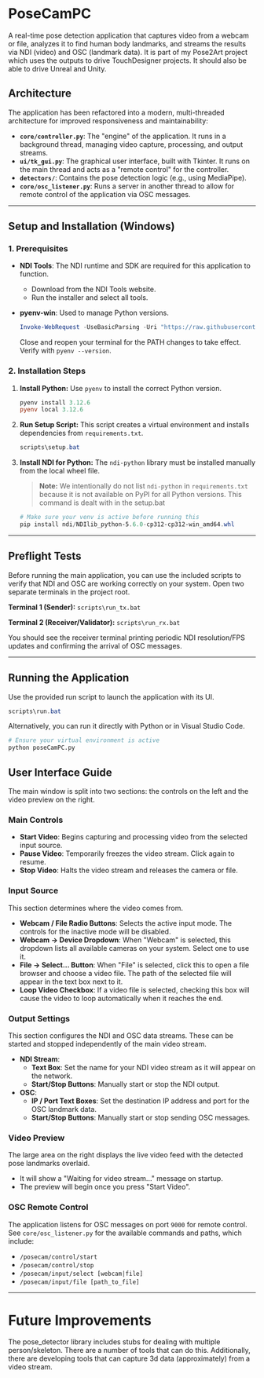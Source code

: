 # PoseCamPC

A real-time pose detection application that captures video from a webcam or file, analyzes it to find human body landmarks, and streams the results via NDI (video) and OSC (landmark data).  It is part of my Pose2Art project which uses the outputs to drive TouchDesigner projects.  It should also be able to drive Unreal and Unity.

## Architecture

The application has been refactored into a modern, multi-threaded architecture for improved responsiveness and maintainability:

-   **`core/controller.py`**: The "engine" of the application. It runs in a background thread, managing video capture, processing, and output streams.
-   **`ui/tk_gui.py`**: The graphical user interface, built with Tkinter. It runs on the main thread and acts as a "remote control" for the controller.
-   **`detectors/`**: Contains the pose detection logic (e.g., using MediaPipe).
-   **`core/osc_listener.py`**: Runs a server in another thread to allow for remote control of the application via OSC messages.

---

## Setup and Installation (Windows)

### 1. Prerequisites

-   **NDI Tools**: The NDI runtime and SDK are required for this application to function.
    -   Download from the NDI Tools website.
    -   Run the installer and select all tools.

-   **pyenv-win**: Used to manage Python versions.
    ```powershell
    Invoke-WebRequest -UseBasicParsing -Uri "https://raw.githubusercontent.com/pyenv-win/pyenv-win/master/pyenv-win/install-pyenv-win.ps1" -OutFile "./install-pyenv-win.ps1"; &"./install-pyenv-win.ps1"
    ```
    Close and reopen your terminal for the PATH changes to take effect. Verify with `pyenv --version`.

### 2. Installation Steps

1.  **Install Python:** Use `pyenv` to install the correct Python version.
    ```powershell
    pyenv install 3.12.6
    pyenv local 3.12.6
    ```

2.  **Run Setup Script:** This script creates a virtual environment and installs dependencies from `requirements.txt`.  
    ```powershell
    scripts\setup.bat
    ```

3.  **Install NDI for Python:** The `ndi-python` library must be installed manually from the local wheel file.
    > **Note:** We intentionally do not list `ndi-python` in `requirements.txt` because it is not available on PyPI for all Python versions. This command is dealt with in the setup.bat
    ```powershell
    # Make sure your venv is active before running this
    pip install ndi/NDIlib_python-5.6.0-cp312-cp312-win_amd64.whl
    ```

---

## Preflight Tests

Before running the main application, you can use the included scripts to verify that NDI and OSC are working correctly on your system. Open two separate terminals in the project root.

**Terminal 1 (Sender):** `scripts\run_tx.bat`

**Terminal 2 (Receiver/Validator):** `scripts\run_rx.bat`

You should see the receiver terminal printing periodic NDI resolution/FPS updates and confirming the arrival of OSC messages.

---

## Running the Application

Use the provided run script to launch the application with its UI.
```powershell
scripts\run.bat
```
Alternatively, you can run it directly with Python or in Visual Studio Code.
```bash
# Ensure your virtual environment is active
python poseCamPC.py
```

## User Interface Guide

The main window is split into two sections: the controls on the left and the video preview on the right.

### Main Controls

-   **Start Video**: Begins capturing and processing video from the selected input source.
-   **Pause Video**: Temporarily freezes the video stream. Click again to resume.
-   **Stop Video**: Halts the video stream and releases the camera or file.

### Input Source

This section determines where the video comes from.

-   **Webcam / File Radio Buttons**: Selects the active input mode. The controls for the inactive mode will be disabled.
-   **Webcam -> Device Dropdown**: When "Webcam" is selected, this dropdown lists all available cameras on your system. Select one to use it.
-   **File -> Select... Button**: When "File" is selected, click this to open a file browser and choose a video file. The path of the selected file will appear in the text box next to it.
-   **Loop Video Checkbox**: If a video file is selected, checking this box will cause the video to loop automatically when it reaches the end.

### Output Settings

This section configures the NDI and OSC data streams. These can be started and stopped independently of the main video stream.

-   **NDI Stream**:
    -   **Text Box**: Set the name for your NDI video stream as it will appear on the network.
    -   **Start/Stop Buttons**: Manually start or stop the NDI output.
-   **OSC**:
    -   **IP / Port Text Boxes**: Set the destination IP address and port for the OSC landmark data.
    -   **Start/Stop Buttons**: Manually start or stop sending OSC messages.

### Video Preview

The large area on the right displays the live video feed with the detected pose landmarks overlaid.

-   It will show a "Waiting for video stream..." message on startup.
-   The preview will begin once you press "Start Video".

### OSC Remote Control

The application listens for OSC messages on port `9000` for remote control. See `core/osc_listener.py` for the available commands and paths, which include:

-   `/posecam/control/start`
-   `/posecam/control/stop`
-   `/posecam/input/select [webcam|file]`
-   `/posecam/input/file [path_to_file]`
---
# Future Improvements

The pose_detector library includes stubs for dealing with multiple person/skeleton.  There are a number of tools that can do this.  Additionally, there are developing tools that can capture 3d data (approximately) from a video stream.
